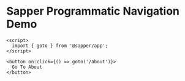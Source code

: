 # Sapper Programmatic Navigation Demo

```
<script>
  import { goto } from '@sapper/app';
</script>

<button on:click={() => goto('/about')}>
  Go To About
</button>
```
